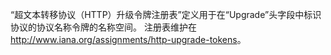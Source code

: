“超文本转移协议（HTTP）升级令牌注册表”定义用于在“Upgrade”头字段中标识协议的协议名称令牌的名称空间。 注册表维护在<http://www.iana.org/assignments/http-upgrade-tokens>。